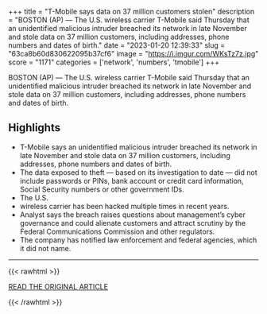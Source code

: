 +++
title = "T-Mobile says data on 37 million customers stolen"
description = "BOSTON (AP) — The U.S. wireless carrier T-Mobile said Thursday that an unidentified malicious intruder breached its network in late November and stole data on 37 million customers, including addresses, phone numbers and dates of birth."
date = "2023-01-20 12:39:33"
slug = "63ca8b60d830622095b37cf6"
image = "https://i.imgur.com/WKsTz7z.jpg"
score = "1171"
categories = ['network', 'numbers', 'tmobile']
+++

BOSTON (AP) — The U.S. wireless carrier T-Mobile said Thursday that an unidentified malicious intruder breached its network in late November and stole data on 37 million customers, including addresses, phone numbers and dates of birth.

## Highlights

- T-Mobile says an unidentified malicious intruder breached its network in late November and stole data on 37 million customers, including addresses, phone numbers and dates of birth.
- The data exposed to theft — based on its investigation to date — did not include passwords or PINs, bank account or credit card information, Social Security numbers or other government IDs.
- The U.S.
- wireless carrier has been hacked multiple times in recent years.
- Analyst says the breach raises questions about management’s cyber governance and could alienate customers and attract scrutiny by the Federal Communications Commission and other regulators.
- The company has notified law enforcement and federal agencies, which it did not name.

---

{{< rawhtml >}}
  <p class="article-category">
    <a target="_blank" href="https://apnews.com/article/87d107f039a2aeb8ad5e4b215c66eead">READ THE ORIGINAL ARTICLE</a>
  </p>
{{< /rawhtml >}}
